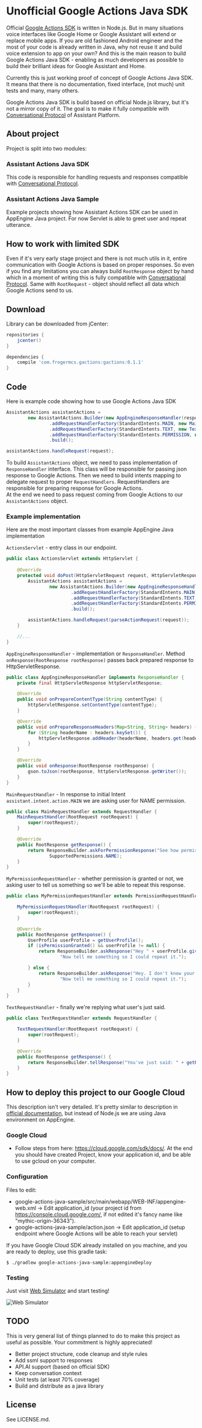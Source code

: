 # Unofficial Google Actions Java SDK

Official [Google Actions SDK](https://github.com/actions-on-google/actions-on-google-nodejs) is written in Node.js. But in many situations voice interfaces like Google Home or Google Assistant will extend or replace mobile apps. If you are old fashioned Android engineer and the most of your code is already written in Java, why not reuse it and build voice extension to app on your own? And this is the main reason to build Google Actions Java SDK - enabling as much developers as possible to build their brilliant ideas for Google Assistant and Home.

Currently this is just working proof of concept of Google Actions Java SDK. It means that there is no documentation, fixed interface, (not much) unit tests and many, many others.  

Google Actions Java SDK is build based on official Node.js library, but it's not a mirror copy of it. The goal is to make it fully compatible with [Conversational Protocol](https://developers.google.com/actions/reference/conversation) of Assistant Platform.

## About project
Project is split into two modules:

### Assistant Actions Java SDK
This code is responsible for handling requests and responses compatible with [Conversational Protocol](https://developers.google.com/actions/reference/conversation). 

### Assistant Actions Java Sample
Example projects showing how Assistant Actions SDK can be used in AppEngine Java project. For now Servlet is able to greet user and repeat utterance.

## How to work with limited SDK

Even if it's very early stage project and there is not much utils in it, entire communication with Google Actions is based on proper responses. So even if you find any limitations you can always build `RootResponse` object by hand which in a moment of writing this is fully compatible with [Conversational Protocol](https://developers.google.com/actions/reference/conversation). Same with `RootRequest` - object should reflect all data which Google Actions send to us.

## Download

Library can be downloaded from jCenter:

```gradle
repositories {
    jcenter()
}

dependencies {
    compile 'com.frogermcs.gactions:gactions:0.1.1'
}
```

## Code

Here is example code showing how to use Google Actions Java SDK

```java
AssistantActions assistantActions =
        new AssistantActions.Builder(new AppEngineResponseHandler(response))
                .addRequestHandlerFactory(StandardIntents.MAIN, new MainRequestHandlerFactory())
                .addRequestHandlerFactory(StandardIntents.TEXT, new TextRequestHandlerFactory())
                .addRequestHandlerFactory(StandardIntents.PERMISSION, new MyPermissionRequestHandlerFactory())
                .build();

assistantActions.handleRequest(request);
```

To build `AssistantActions` object, we need to pass implementation of `ResponseHandler` interface. This class will be responsible for passing json response to Google Actions.
Then we need to build intents mapping to delegate request to proper `RequestHandlers`. RequestHandlers are responsible for preparing response for Google Actions.  
At the end we need to pass request coming from Google Actions to our `AssistantActions` object.

### Example implementation

Here are the most important classes from example AppEngine Java implementation 

`ActionsServlet` - entry class in our endpoint.
 
```java
public class ActionsServlet extends HttpServlet {
    
    @Override
    protected void doPost(HttpServletRequest request, HttpServletResponse response) throws ServletException, IOException {
        AssistantActions assistantActions =
                new AssistantActions.Builder(new AppEngineResponseHandler(response))
                        .addRequestHandlerFactory(StandardIntents.MAIN, new MainRequestHandlerFactory())
                        .addRequestHandlerFactory(StandardIntents.TEXT, new TextRequestHandlerFactory())
                        .addRequestHandlerFactory(StandardIntents.PERMISSION, new MyPermissionRequestHandlerFactory())
                        .build();

        assistantActions.handleRequest(parseActionRequest(request));
    }

    //...
}
```

`AppEngineResponseHandler` - implementation or `ResponseHandler`. Method `onResponse(RootResponse rootResponse)` passes back prepared response to HttpServletResponse.

```java
public class AppEngineResponseHandler implements ResponseHandler {
    private final HttpServletResponse httpServletResponse;

    @Override
    public void onPrepareContentType(String contentType) {
        httpServletResponse.setContentType(contentType);
    }

    @Override
    public void onPrepareResponseHeaders(Map<String, String> headers) {
        for (String headerName : headers.keySet()) {
            httpServletResponse.addHeader(headerName, headers.get(headerName));
        }
    }

    @Override
    public void onResponse(RootResponse rootResponse) {
        gson.toJson(rootResponse, httpServletResponse.getWriter());
    }
}

```

`MainRequestHandler` - In response to initial Intent `assistant.intent.action.MAIN` we are asking user for NAME permission.
 
```java
public class MainRequestHandler extends RequestHandler {
    MainRequestHandler(RootRequest rootRequest) {
        super(rootRequest);
    }

    @Override
    public RootResponse getResponse() {
        return ResponseBuilder.askForPermissionResponse("See how permissions work",
                SupportedPermissions.NAME);
    }
}
```

`MyPermissionRequestHandler` - whether permission is granted or not, we asking user to tell us something so we'll be able to repeat this response.

```java
public class MyPermissionRequestHandler extends PermissionRequestHandler {

    MyPermissionRequestHandler(RootRequest rootRequest) {
        super(rootRequest);
    }

    @Override
    public RootResponse getResponse() {
        UserProfile userProfile = getUserProfile();
        if (isPermissionGranted() && userProfile != null) {
            return ResponseBuilder.askResponse("Hey " + userProfile.given_name + ". It's nice to meet you!" +
                    "Now tell me something so I could repeat it.");

        } else {
            return ResponseBuilder.askResponse("Hey. I don't know your name, but it's ok. :)" +
                    "Now tell me something so I could repeat it.");
        }
    }
}
```

`TextRequestHandler` - finally we're replying what user's just said. 

```java
public class TextRequestHandler extends RequestHandler {

    TextRequestHandler(RootRequest rootRequest) {
        super(rootRequest);
    }

    @Override
    public RootResponse getResponse() {
        return ResponseBuilder.tellResponse("You've just said: " + getRootRequest().inputs.get(0).raw_inputs.get(0).query);
    }
}
```

## How to deploy this project to our Google Cloud

This description isn't very detailed. It's pretty similar to description in [official documentation](https://developers.google.com/actions/develop/sdk/), but instead of Node.js we are using Java environment on AppEngine. 

### Google Cloud

- Follow steps from here: https://cloud.google.com/sdk/docs/. At the end you should have created Project, know your application id, and be able to use gcloud on your computer. 

### Configuration

Files to edit:
- google-actions-java-sample/src/main/webapp/WEB-INF/appengine-web.xml -> Edit application_id (your project id from https://console.cloud.google.com/, if not edited it's fancy name like "mythic-origin-36343").
- google-actions-java-sample/action.json -> Edit application_id (setup endpoint where Google Actions will be able to reach your servlet)

If you have Google Cloud SDK already installed on you machine, and you are ready to deploy, use this gradle task:
 
 `$ ./gradlew google-actions-java-sample:appengineDeploy`

### Testing

Just visit [Web Simulator](https://developers.google.com/actions/tools/web-simulator) and start testing!

![Web Simulator](https://raw.githubusercontent.com/frogermcs/Google-Actions-Java-SDK/master/art/actions_web_simulator.png "Web Simulator")

## TODO
This is very general list of things planned to do to make this project as useful as possible. Your commitment is highly appreciated!

- Better project structure, code cleanup and style rules
- Add ssml support to responses
- API.AI support (based on official SDK)
- Keep conversation context 
- Unit tests (at least 70% coverage)
- Build and distribute as a java library


## License
See LICENSE.md.